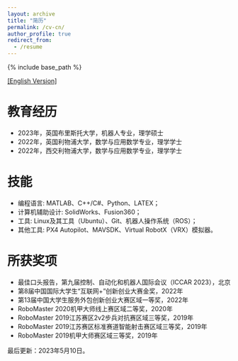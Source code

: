 ```yaml
---
layout: archive
title: "简历"
permalink: /cv-cn/
author_profile: true
redirect_from:
  - /resume
---
```


{% include base_path %}

[[English Version]](https://robodd.github.io/site/cv/)

教育经历
======
* 2023年，英国布里斯托大学，机器人专业，理学硕士
* 2022年，英国利物浦大学，数学与应用数学专业，理学学士
* 2022年，西交利物浦大学，数学与应用数学专业，理学学士

技能
======
* 编程语言: MATLAB、C++/C#、Python、LATEX；
* 计算机辅助设计: SolidWorks、Fusion360；
* 工具: Linux及其工具（Ubuntu）、Git、机器人操作系统（ROS）；
* 其他工具: PX4 Autopilot、MAVSDK、Virtual RobotX（VRX）模拟器。

所获奖项
======
* 最佳口头报告，第九届控制、自动化和机器人国际会议（ICCAR 2023），北京
* 第8届中国国际大学生“互联网+”创新创业大赛金奖，2022年
* 第13届中国大学生服务外包创新创业大赛区域一等奖，2022年
* RoboMaster 2020机甲大师线上赛区域二等奖，2020年
* RoboMaster 2019江苏赛区2v2步兵对抗赛区域三等奖，2019年
* RoboMaster 2019江苏赛区标准赛道智能射击赛区域三等奖，2019年
* RoboMaster 2019机甲大师赛区域三等奖，2019年




最后更新：2023年5月10日。
